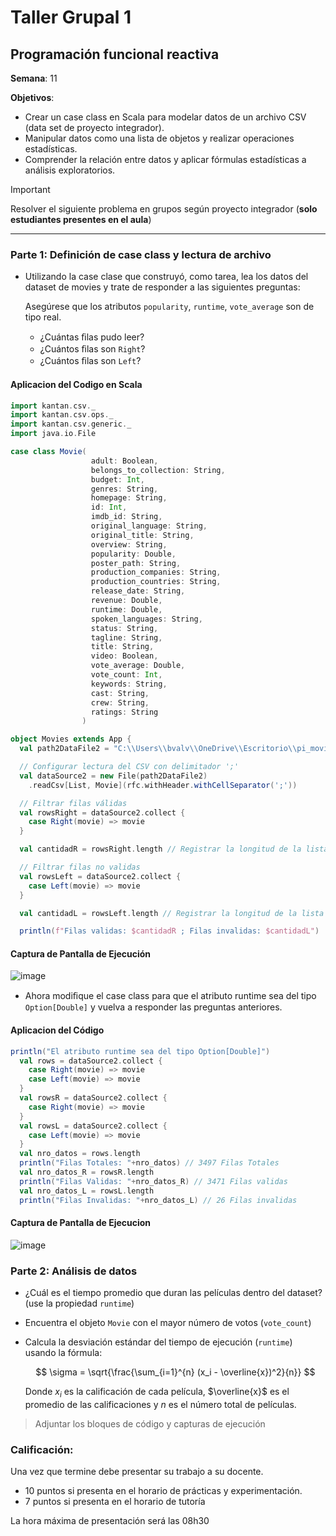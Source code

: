 # Taller Grupal  1
## Programación funcional reactiva

**Semana**: 11

**Objetivos**:

- Crear un case class en Scala para modelar datos de un archivo CSV (data set de proyecto integrador).
- Manipular datos como una lista de objetos y realizar operaciones estadísticas.
- Comprender la relación entre datos y aplicar fórmulas estadísticas a análisis exploratorios.

> [!IMPORTANT]
> Resolver el siguiente problema en grupos según proyecto integrador (**solo estudiantes presentes en el aula**)

***



### Parte 1: Definición de case class y lectura de archivo

- Utilizando la case clase que construyó, como tarea, lea los datos del dataset de movies y trate de responder a las siguientes preguntas:

  Asegúrese que los atributos `popularity`, `runtime`, `vote_average` son de tipo real.

  - ¿Cuántas ﬁlas pudo leer?
  - ¿Cuántos ﬁlas son `Right`?
  - ¿Cuántos ﬁlas son `Left`?

 #### Aplicacion del Codigo en Scala
```scala
import kantan.csv._
import kantan.csv.ops._
import kantan.csv.generic._
import java.io.File

case class Movie(
                  adult: Boolean,
                  belongs_to_collection: String,
                  budget: Int,
                  genres: String,
                  homepage: String,
                  id: Int,
                  imdb_id: String,
                  original_language: String,
                  original_title: String,
                  overview: String,
                  popularity: Double,
                  poster_path: String,
                  production_companies: String,
                  production_countries: String,
                  release_date: String,
                  revenue: Double,
                  runtime: Double,
                  spoken_languages: String,
                  status: String,
                  tagline: String,
                  title: String,
                  video: Boolean,
                  vote_average: Double,
                  vote_count: Int,
                  keywords: String,
                  cast: String,
                  crew: String,
                  ratings: String
                )

object Movies extends App {
  val path2DataFile2 = "C:\\Users\\bvalv\\OneDrive\\Escritorio\\pi_movies_complete.csv"

  // Configurar lectura del CSV con delimitador ';'
  val dataSource2 = new File(path2DataFile2)
    .readCsv[List, Movie](rfc.withHeader.withCellSeparator(';'))

  // Filtrar filas válidas
  val rowsRight = dataSource2.collect {
    case Right(movie) => movie
  }

  val cantidadR = rowsRight.length // Registrar la longitud de la lista con las filas validas

  // Filtrar filas no validas
  val rowsLeft = dataSource2.collect {
    case Left(movie) => movie
  }

  val cantidadL = rowsLeft.length // Registrar la longitud de la lista con las filas invalidas

  println(f"Filas validas: $cantidadR ; Filas invalidas: $cantidadL")
```

#### Captura de Pantalla de Ejecución

![image](https://github.com/user-attachments/assets/4b75a596-ea78-40e9-b39c-cd66f9ab63d0)

- Ahora modiﬁque el case class para que el atributo runtime sea del tipo
`Option[Double]` y vuelva a responder las preguntas anteriores.

#### Aplicacion del Código
```scala
println("El atributo runtime sea del tipo Option[Double]")
  val rows = dataSource2.collect {
    case Right(movie) => movie
    case Left(movie) => movie
  }
  val rowsR = dataSource2.collect {
    case Right(movie) => movie
  }
  val rowsL = dataSource2.collect {
    case Left(movie) => movie
  }
  val nro_datos = rows.length
  println("Filas Totales: "+nro_datos) // 3497 Filas Totales
  val nro_datos_R = rowsR.length
  println("Filas Validas: "+nro_datos_R) // 3471 Filas validas
  val nro_datos_L = rowsL.length
  println("Filas Invalidas: "+nro_datos_L) // 26 Filas invalidas
```

#### Captura de Pantalla de Ejecucion

![image](https://github.com/user-attachments/assets/5ae474b3-a4a3-426a-aed5-490355c5ee24)



### Parte 2: Análisis de datos

- ¿Cuál es el tiempo promedio que duran las películas dentro del dataset? (use la propiedad `runtime`)
- Encuentra el objeto `Movie` con el mayor número de votos (`vote_count`)
- Calcula la desviación estándar del tiempo de ejecución (`runtime`) usando la fórmula:

  $$
  \sigma = \sqrt{\frac{\sum_{i=1}^{n} (x_i - \overline{x})^2}{n}}
  $$

  Donde $x_i$ es la calificación de cada película, $\overline{x}$ es el promedio de las calificaciones y $n$ es el número total de películas.

> Adjuntar los bloques de código y capturas de ejecución

### Calificación:

Una vez que termine debe presentar su trabajo a su docente.

- 10 puntos si presenta en el horario de prácticas y experimentación.
- 7 puntos si presenta en el horario de tutoría

La hora máxima de presentación será las 08h30
